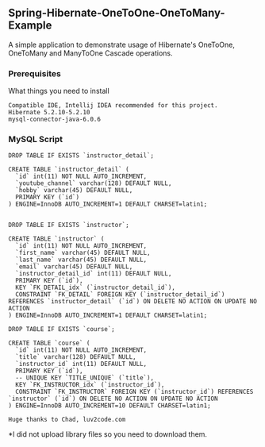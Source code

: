 ## Spring-Hibernate-OneToOne-OneToMany-Example

A simple application to demonstrate usage of Hibernate's OneToOne, OneToMany and ManyToOne Cascade operations.

### Prerequisites

What things you need to install

```
Compatible IDE, Intellij IDEA recommended for this project.
Hibernate 5.2.10-5.2.10
mysql-connector-java-6.0.6

```

### MySQL Script

```
DROP TABLE IF EXISTS `instructor_detail`;

CREATE TABLE `instructor_detail` (
  `id` int(11) NOT NULL AUTO_INCREMENT,
  `youtube_channel` varchar(128) DEFAULT NULL,
  `hobby` varchar(45) DEFAULT NULL,
  PRIMARY KEY (`id`)
) ENGINE=InnoDB AUTO_INCREMENT=1 DEFAULT CHARSET=latin1;


DROP TABLE IF EXISTS `instructor`;

CREATE TABLE `instructor` (
  `id` int(11) NOT NULL AUTO_INCREMENT,
  `first_name` varchar(45) DEFAULT NULL,
  `last_name` varchar(45) DEFAULT NULL,
  `email` varchar(45) DEFAULT NULL,
  `instructor_detail_id` int(11) DEFAULT NULL,
  PRIMARY KEY (`id`),
  KEY `FK_DETAIL_idx` (`instructor_detail_id`),
  CONSTRAINT `FK_DETAIL` FOREIGN KEY (`instructor_detail_id`) REFERENCES `instructor_detail` (`id`) ON DELETE NO ACTION ON UPDATE NO ACTION
) ENGINE=InnoDB AUTO_INCREMENT=1 DEFAULT CHARSET=latin1;

DROP TABLE IF EXISTS `course`;

CREATE TABLE `course` (
  `id` int(11) NOT NULL AUTO_INCREMENT,
  `title` varchar(128) DEFAULT NULL,
  `instructor_id` int(11) DEFAULT NULL,
  PRIMARY KEY (`id`),
  -- UNIQUE KEY `TITLE_UNIQUE` (`title`),
  KEY `FK_INSTRUCTOR_idx` (`instructor_id`),
  CONSTRAINT `FK_INSTRUCTOR` FOREIGN KEY (`instructor_id`) REFERENCES `instructor` (`id`) ON DELETE NO ACTION ON UPDATE NO ACTION
) ENGINE=InnoDB AUTO_INCREMENT=10 DEFAULT CHARSET=latin1;

Huge thanks to Chad, luv2code.com

```

*I did not upload library files so you need to download them.

